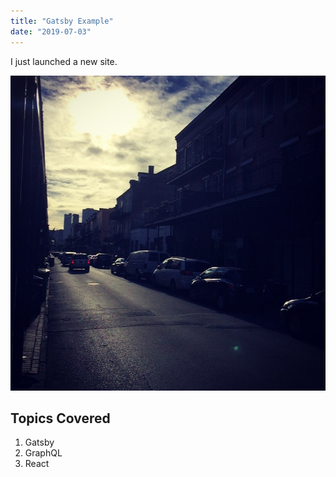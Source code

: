 ```yaml
---
title: "Gatsby Example"
date: "2019-07-03"
---
```


I just launched a new site.

![Nola](./nolaStreet.png)

## Topics Covered

1. Gatsby
2. GraphQL
3. React